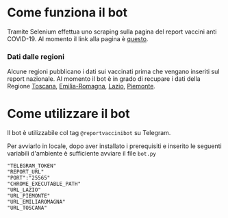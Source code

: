 # Come funziona il bot
Tramite Selenium effettua uno scraping sulla pagina del report vaccini anti COVID-19.
Al momento il link alla pagina è [questo](https://app.powerbi.com/view?r=eyJrIjoiMzg4YmI5NDQtZDM5ZC00ZTIyLTgxN2MtOTBkMWM4MTUyYTg0IiwidCI6ImFmZDBhNzVjLTg2NzEtNGNjZS05MDYxLTJjYTBkOTJlNDIyZiIsImMiOjh9).

### Dati dalle regioni
Alcune regioni pubblicano i dati sui vaccinati prima che vengano inseriti sul report nazionale.
Al momento il bot è in grado di recupare i dati della Regione [Toscana](https://vaccinazioni.sanita.toscana.it), [Emilia-Romagna](https://reportvaccinianticovid19er.lepida.it/), [Lazio](https://www.salutelazio.it/avvio-della-campagna-di-vaccinazione-anti-covid-19), [Piemonte](https://www.regione.piemonte.it/web/pinforma/notizie/22203-persone-finora-vaccinate-contro-covid?fbclid=IwAR08RnwxdI-_tt-p1Ex9jO2HsSjAT-AIIwqK2YKDMsOFEooE2tt6SYegQhY).

# Come utilizzare il bot
Il bot è utilizzabile col tag `@reportvaccinibot` su Telegram.

Per avviarlo in locale, dopo aver installato i prerequisiti e inserito le seguenti variabili d'ambiente è sufficiente avviare il file `bot.py`
```
"TELEGRAM_TOKEN"
"REPORT_URL"
"PORT":"25565"
"CHROME_EXECUTABLE_PATH"
"URL_LAZIO"
"URL_PIEMONTE"
"URL_EMILIAROMAGNA"
"URL_TOSCANA"
```
